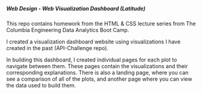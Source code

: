 ##### Web Design - Web Visualization Dashboard (Latitude)

This repo contains homework from the HTML & CSS lecture series from The Columbia Engineering Data Analytics Boot Camp.

I created a visualization dashboard website using visualizations I have created in the past (API-Challenge repo). 

In building this dashboard, I created individual pages for each plot to navigate between them. These pages contain the visualizations and their corresponding explanations. There is also a landing page, where you can see a comparison of all of the plots, and another page where you can view the data used to build them.

